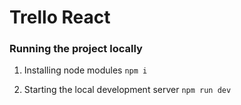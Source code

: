 # Trello React

### Running the project locally

1. Installing node modules
   `npm i`

2. Starting the local development server
   `npm run dev`
